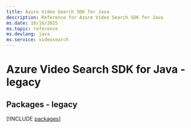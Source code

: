 ```yaml
---
title: Azure Video Search SDK for Java
description: Reference for Azure Video Search SDK for Java
ms.date: 10/16/2025
ms.topic: reference
ms.devlang: java
ms.service: videosearch
---
```

# Azure Video Search SDK for Java - legacy
## Packages - legacy
[!INCLUDE [packages](video-search-index.md)]